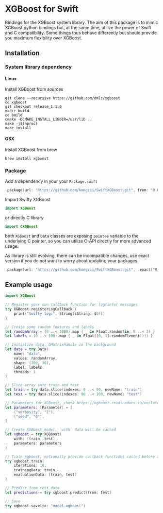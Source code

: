 # XGBoost for Swift

Bindings for the XGBoost system library. 
The aim of this package is to mimic XGBoost python bindings but, at the same time, utilize the power of Swift and C compatibility. Some things thus behave differently but should provide you maximum flexibility over XGBoost.

## Installation

### System library dependency

#### Linux

Install XGBoost from sources

```
git clone --recursive https://github.com/dmlc/xgboost
cd xgboost
git checkout release_1.1.0
mkdir build
cd build
cmake -DCMAKE_INSTALL_LIBDIR=/usr/lib ..
make -j$(nproc)
make install
```

#### OSX

Install XGBoost from brew

```
brew install xgboost
```

### Package

Add a dependency in your your `Package.swift`

```swift
.package(url: "https://github.com/kongzii/SwiftXGBoost.git", from: "0.0.0"),
```

Import Swifty XGBoost 

```swift
import XGBoost
```

or directly C library 

```swift
import CXGBoost
```

both `XGBoost` and `Data` classes are exposing `pointee` variable to the underlying C pointer,
so you can utilize C-API directly for more advanced usage.

As library is still evolving, there can be incompatible changes, 
use exact version if you do not want to worry about updating your packages.

```swift
.package(url: "https://github.com/kongzii/SwiftXGBoost.git", .exact("0.1.0")),
```

## Example usage

```swift
import XGBoost

// Register your own callback function for log(info) messages
try XGBoost.registerLogCallback {
    print("Swifty log:", String(cString: $0!))
}

// Create some random features and labels
let randomArray = (0 ..< 1000).map { _ in Float.random(in: 0 ..< 2) }
let labels = (0 ..< 100).map { _ in Float([0, 1].randomElement()!) }

// Initialize data, DMatrixHandle in the background
let data = try Data(
    name: "data",
    values: randomArray,
    shape: (100, 10),
    label: labels,
    threads: 1
)

// Slice array into train and test
let train = try data.slice(indexes: 0 ..< 90, newName: "train")
let test = try data.slice(indexes: 90 ..< 100, newName: "test")

// Parameters for XGBoost, check https://xgboost.readthedocs.io/en/latest/parameter.html
let parameters: [Parameter] = [
    ("verbosity", "2"),
    ("seed", "0"),
]

// Create XGBoost model, `with` data will be cached
let xgboost = try XGBoost(
    with: [train, test],
    parameters: parameters
)

// Train xgboost, optionally provide callback functions called before and after each iteration
try xgboost.train(
    iterations: 10,
    trainingData: train,
    evaluationData: [train, test]
)

// Predict from test data
let predictions = try xgboost.predict(from: test)

// Save
try xgboost.save(to: "model.xgboost")
```
